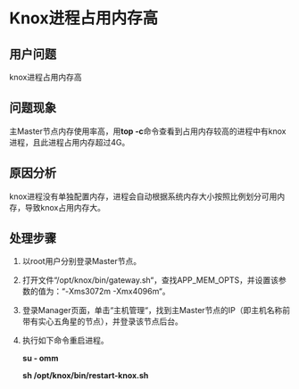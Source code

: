 # Knox进程占用内存高<a name="mrs_03_0267"></a>

## 用户问题<a name="section18305143583116"></a>

knox进程占用内存高

## 问题现象<a name="section117424454313"></a>

主Master节点内存使用率高，用**top -c**命令查看到占用内存较高的进程中有knox进程，且此进程占用内存超过4G。

## 原因分析<a name="section1237061220324"></a>

knox进程没有单独配置内存，进程会自动根据系统内存大小按照比例划分可用内存，导致knox占用内存大。

## 处理步骤<a name="section10553131817918"></a>

1.  以root用户分别登录Master节点。
2.  打开文件“/opt/knox/bin/gateway.sh“，查找APP\_MEM\_OPTS，并设置该参数的值为：“-Xms3072m -Xmx4096m“。
3.  登录Manager页面，单击“主机管理“，找到主Master节点的IP（即主机名称前带有实心五角星的节点），并登录该节点后台。
4.  执行如下命令重启进程。

    **su - omm**

    **sh /opt/knox/bin/restart-knox.sh**


